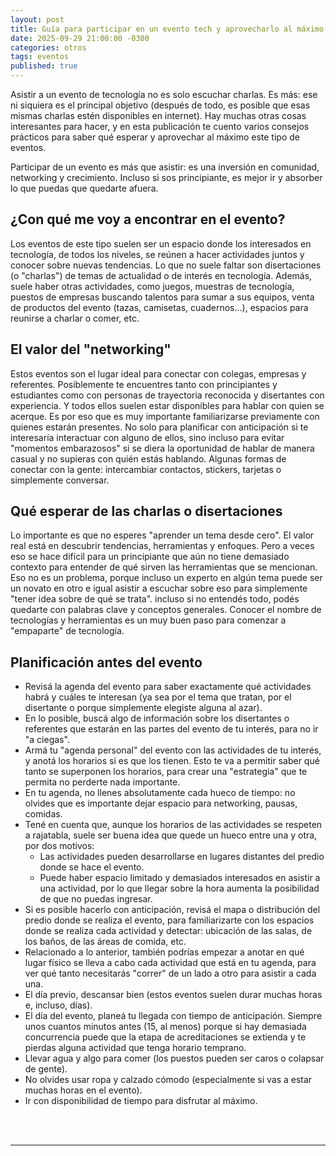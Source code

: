 ```yaml
---
layout: post
title: Guía para participar en un evento tech y aprovecharlo al máximo
date: 2025-09-29 21:00:00 -0300
categories: otros
tags: eventos
published: true
---
```


Asistir a un evento de tecnología no es solo escuchar charlas. Es más: ese ni siquiera es el principal objetivo (después de todo, es posible que esas mismas charlas estén disponibles en internet). Hay muchas otras cosas interesantes para hacer, y en esta publicación te cuento varios consejos prácticos para saber qué esperar y aprovechar al máximo este tipo de eventos.

Participar de un evento es más que asistir: es una inversión en comunidad, networking y crecimiento. Incluso si sos principiante, es mejor ir y absorber lo que puedas que quedarte afuera.


## ¿Con qué me voy a encontrar en el evento?

Los eventos de este tipo suelen ser un espacio donde los interesados en tecnología, de todos los niveles, se reúnen a hacer actividades juntos y conocer sobre nuevas tendencias. 
Lo que no suele faltar son disertaciones (o "charlas") de temas de actualidad o de interés en tecnología. Además, suele haber otras actividades, como juegos, muestras de tecnología, puestos de empresas buscando talentos para sumar a sus equipos, venta de productos del evento (tazas, camisetas, cuadernos...), espacios para reunirse a charlar o comer, etc.


## El valor del "networking"

Estos eventos son el lugar ideal para conectar con colegas, empresas y referentes. Posiblemente te encuentres tanto con principiantes y estudiantes como con personas de trayectoria reconocida y disertantes con experiencia. 
Y todos ellos suelen estar disponibles para hablar con quien se acerque. 
Es por eso que es muy importante familiarizarse previamente con quienes estarán presentes. No solo para planificar con anticipación si te interesaría interactuar con alguno de ellos, sino incluso para evitar "momentos embarazosos" si se diera la oportunidad de hablar de manera casual y no supieras con quién estás hablando.
Algunas formas de conectar con la gente: intercambiar contactos, stickers, tarjetas o simplemente conversar.


## Qué esperar de las charlas o disertaciones

Lo importante es que no esperes "aprender un tema desde cero". El valor real está en descubrir tendencias, herramientas y enfoques. 
Pero a veces eso se hace difícil para un principiante que aún no tiene demasiado contexto para entender de qué sirven las herramientas que se mencionan. Eso no es un problema, porque incluso un experto en algún tema puede ser un novato en otro e igual asistir a escuchar sobre eso para simplemente "tener idea sobre de qué se trata". 
incluso si no entendés todo, podés quedarte con palabras clave y conceptos generales. Conocer el nombre de tecnologías y herramientas es un muy buen paso para comenzar a "empaparte" de tecnología.


## Planificación antes del evento

- Revisá la agenda del evento para saber exactamente qué actividades habrá y cuáles te interesan (ya sea por el tema que tratan, por el disertante o porque simplemente elegiste alguna al azar).
- En lo posible, buscá algo de información sobre los disertantes o referentes que estarán en las partes del evento de tu interés, para no ir "a ciegas".
- Armá tu "agenda personal" del evento con las actividades de tu interés, y anotá los horarios si es que los tienen. Esto te va a permitir saber qué tanto se superponen los horarios, para crear una "estrategia" que te permita no perderte nada importante.
- En tu agenda, no llenes absolutamente cada hueco de tiempo: no olvides que es importante dejar espacio para networking, pausas, comidas.
- Tené en cuenta que, aunque los horarios de las actividades se respeten a rajatabla, suele ser buena idea que quede un hueco entre una y otra, por dos motivos:
    - Las actividades pueden desarrollarse en lugares distantes del predio donde se hace el evento.
    - Puede haber espacio limitado y demasiados interesados en asistir a una actividad, por lo que llegar sobre la hora aumenta la posibilidad de que no puedas ingresar.
- Si es posible hacerlo con anticipación, revisá el mapa o distribución del predio donde se realiza el evento, para familiarizarte con los espacios donde se realiza cada actividad y detectar: ubicación de las salas, de los baños, de las áreas de comida, etc.
- Relacionado a lo anterior, también podrías empezar a anotar en qué lugar físico se lleva a cabo cada actividad que está en tu agenda, para ver qué tanto necesitarás "correr" de un lado a otro para asistir a cada una.
- El día previo, descansar bien (estos eventos suelen durar muchas horas e, incluso, días).
- El día del evento, planeá tu llegada con tiempo de anticipación. Siempre unos cuantos minutos antes (15, al menos) porque si hay demasiada concurrencia puede que la etapa de acreditaciones se extienda y te pierdas alguna actividad que tenga horario temprano.
- Llevar agua y algo para comer (los puestos pueden ser caros o colapsar de gente).
- No olvides usar ropa y calzado cómodo (especialmente si vas a estar muchas horas en el evento).
- Ir con disponibilidad de tiempo para disfrutar al máximo.


<br />&nbsp;
<hr />
